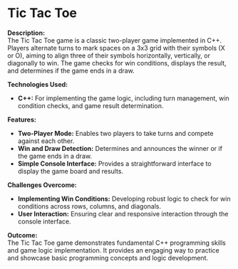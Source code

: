 # Tic Tac Toe

**Description:**  
The Tic Tac Toe game is a classic two-player game implemented in C++. Players alternate turns to mark spaces on a 3x3 grid with their symbols (X or O), aiming to align three of their symbols horizontally, vertically, or diagonally to win. The game checks for win conditions, displays the result, and determines if the game ends in a draw.

**Technologies Used:**  
- **C++:** For implementing the game logic, including turn management, win condition checks, and game result determination.

**Features:**  
- **Two-Player Mode:** Enables two players to take turns and compete against each other.
- **Win and Draw Detection:** Determines and announces the winner or if the game ends in a draw.
- **Simple Console Interface:** Provides a straightforward interface to display the game board and results.

**Challenges Overcome:**  
- **Implementing Win Conditions:** Developing robust logic to check for win conditions across rows, columns, and diagonals.
- **User Interaction:** Ensuring clear and responsive interaction through the console interface.

**Outcome:**  
The Tic Tac Toe game demonstrates fundamental C++ programming skills and game logic implementation. It provides an engaging way to practice and showcase basic programming concepts and logic development.
